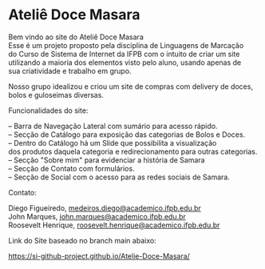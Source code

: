 # Ateliê Doce Masara

Bem vindo ao site do Ateliê Doce Masara <br>
 Esse é um projeto proposto pela disciplina de Linguagens de Marcação <br>
 do Curso de Sistema de Internet da IFPB com o intuito de criar um site <br>
 utilizando a maioria dos elementos visto pelo aluno, usando apenas de <br>
 sua criatividade e trabalho em grupo.

 Nosso grupo idealizou e criou um site de compras com delivery de doces, bolos e guloseimas diversas.

Funcionalidades do site:

 – Barra de Navegação Lateral com sumário para acesso rápido. <br>
 – Secção de Catálogo para exposição das categorias de Bolos e Doces. <br>
    – Dentro do Catálogo há um Slide que possibilita a visualização <br>
      dos produtos daquela categoria e redirecionamento para outras categorias. <br>
 – Secção "Sobre mim" para evidenciar a história de Samara <br>
 – Secção de Contato com formulários. <br>
 – Secção de Social com o acesso para as redes sociais de Samara. <br>

Contato:

 Diego Figueiredo, medeiros.diego@academico.ifpb.edu.br <br>
 John Marques, john.marques@academico.ifpb.edu.br <br>
 Roosevelt Henrique, roosevelt.henrique@academico.ifpb.edu.br <br>

 Link do Site baseado no branch main abaixo:

 https://si-github-project.github.io/Atelie-Doce-Masara/

